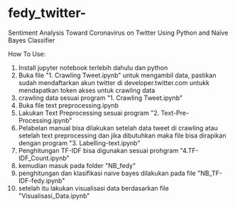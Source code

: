 # fedy_twitter-
 Sentiment Analysis Toward Coronavirus on Twitter Using Python and Naïve Bayes Classifier

How To Use:
1. Install jupyter notebook terlebih dahulu dan python
2. Buka file "1. Crawling Tweet.ipynb" untuk mengambil data, pastikan sudah mendaftarkan akun twitter di developer.twitter.com untukk mendapatkan token akses untuk crawling data
3. crawling data sesuai program "1. Crawling Tweet.ipynb"
4. Buka file text preprocessing.ipynb
5. Lakukan Text Preprocessing sesuai program "2. Text-Pre-Processing.ipynb"
6. Pelabelan manual bisa dilakukan setelah data tweet di crawling atau setelah text preprocessing dan jika dibutuhkan maka file bisa dirapikan dengan program "3. Labelling-text.ipynb"
7. Penghitungan TF-IDF bisa digunakan sesuai prohgram "4.TF-IDF_Count.ipynb"
8. kemudian masuk pada folder "NB_fedy"
9. penghitungan dan klasifikasi naive bayes dilakukan pada file "NB_TF-IDF-fedy.ipynb"
10. setelah itu lakukan visualisasi data berdasarkan file "Visualisasi_Data.ipynb"
